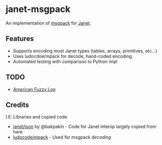 janet-msgpack
==============
An implementation of [msgpack](https://msgpack.org) for [Janet](https://janet-lang.org).

## Features
- Supports encoding most Janet types (tables, arrays, primitives, etc...)
- Uses ludocdoe/mpack for decode, hand-coded encoding.
- Automated testing with comparison to Python impl

## TODO
- [American Fuzzy Lop](https://lcamtuf.coredump.cx/afl/)

## Credits
I.E: Libraries and copied code

- [janet/json](https://github.com/janet-lang/json) by @bakpakin - Code for Janet interop largely copied from here
- [ludocode/mpack](https://github.com/ludocode/mpack/) - Used for msgpack *decoding*
